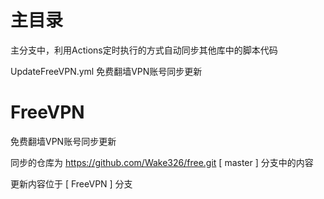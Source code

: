 # 主目录
主分支中，利用Actions定时执行的方式自动同步其他库中的脚本代码

UpdateFreeVPN.yml 免费翻墙VPN账号同步更新

# FreeVPN
免费翻墙VPN账号同步更新

同步的仓库为 https://github.com/Wake326/free.git   [ master ] 分支中的内容

更新内容位于 [ FreeVPN ] 分支
